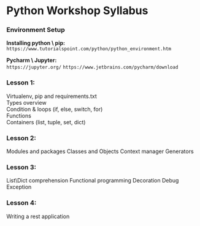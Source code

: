 # **Python Workshop Syllabus**


### **Environment Setup**

**Installing python \ pip:**  
`https://www.tutorialspoint.com/python/python_environment.htm`

**Pycharm \ Jupyter:**  
`https://jupyter.org/`
`https://www.jetbrains.com/pycharm/download`

### **Lesson 1:**

Virtualenv, pip and requirements.txt  
Types overview  
Condition & loops (if, else, switch, for)  
Functions  
Containers (list, tuple, set, dict) 


### **Lesson 2:**

Modules and packages
Classes and Objects
Context manager 
Generators

### **Lesson 3:**

List\Dict comprehension
Functional programming 
Decoration
Debug
Exception

### **Lesson 4:**

Writing a rest application

